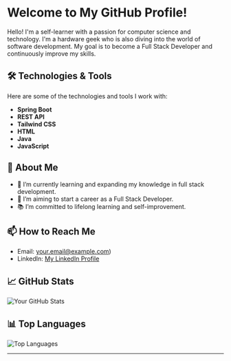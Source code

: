 # Welcome to My GitHub Profile!

Hello! I'm a self-learner with a passion for computer science and technology. I'm a hardware geek who is also diving into the world of software development. My goal is to become a Full Stack Developer and continuously improve my skills.

## 🛠️ Technologies & Tools

Here are some of the technologies and tools I work with:

- **Spring Boot**
- **REST API**
- **Tailwind CSS**
- **HTML**
- **Java**
- **JavaScript**

## 🚀 About Me

- 🌱 I’m currently learning and expanding my knowledge in full stack development.
- 💼 I’m aiming to start a career as a Full Stack Developer.
- 📚 I’m committed to lifelong learning and self-improvement.

## 📫 How to Reach Me

- Email: [your.email@example.com](omerfaruk38baran@gmail.com))
- LinkedIn: [My LinkedIn Profile]([https://www.linkedin.com/in/yourprofile](https://www.linkedin.com/in/%C3%B6mer-faruk-baran-890074b3/))
  

## 📈 GitHub Stats

![Your GitHub Stats](https://github-readme-stats.vercel.app/api?username=yourusername&show_icons=true&theme=radical)

## 📊 Top Languages

![Top Languages](https://github-readme-stats.vercel.app/api/top-langs/?username=yourusername&layout=compact&theme=radical)

---

